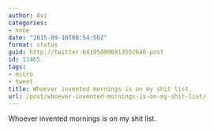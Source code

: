 ```yaml
---
author: Avi
categories:
- none
date: "2015-09-10T08:54:50Z"
format: status
guid: http://twitter-641958006813552640-post
id: 11465
tags:
- micro
- tweet
title: Whoever invented mornings is on my shit list.
url: /post/whoever-invented-mornings-is-on-my-shit-list/
---
```

Whoever invented mornings is on my shit list.